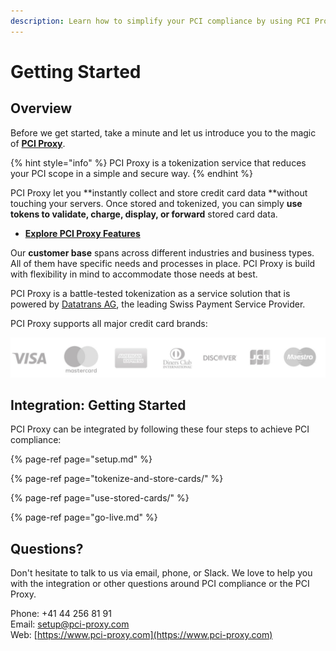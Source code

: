 ```yaml
---
description: Learn how to simplify your PCI compliance by using PCI Proxy.
---
```


# Getting Started

## Overview

Before we get started, take a minute and let us introduce you to the magic of [**PCI Proxy**](https://www.pci-proxy.com).

{% hint style="info" %}
PCI Proxy is a tokenization service that reduces your PCI scope in a simple and secure way.
{% endhint %}

PCI Proxy let you **instantly collect and store credit card data **without touching your servers. Once stored and tokenized, you can simply **use tokens to validate, charge, display, or forward** stored card data.

* [**Explore PCI Proxy Features**](https://www.pci-proxy.com/pci-proxy/features/)

Our **customer base** spans across different industries and business types. All of them have specific needs and processes in place. PCI Proxy is build with flexibility in mind to accommodate those needs at best.

PCI Proxy is a battle-tested tokenization as a service solution that is powered by [Datatrans AG](https://www.datatrans.ch/), the leading Swiss Payment Service Provider.

PCI Proxy supports all major credit card brands:

![](.gitbook/assets/card-brands.jpg)

## Integration: Getting Started

PCI Proxy can be integrated by following these four steps to achieve PCI compliance:

{% page-ref page="setup.md" %}

{% page-ref page="tokenize-and-store-cards/" %}

{% page-ref page="use-stored-cards/" %}

{% page-ref page="go-live.md" %}

## Questions?

Don't hesitate to talk to us via email, phone, or Slack. We love to help you with the integration or other questions around PCI compliance or the PCI Proxy.

Phone: +41 44 256 81 91  
Email: [setup@pci-proxy.com](mailto:setup@pci-proxy.com)  
Web: [https://www.pci-proxy.com](https://www.pci-proxy.com)

